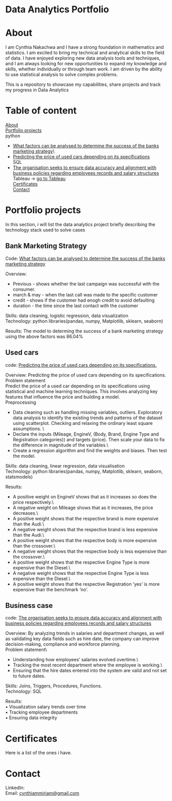 # Data Analytics Portfolio

# About
I am Cynthia Nakachwa and I have a strong foundation in mathematics and statistics. I am excited to bring my technical and analytical skills to the field of data. I have enjoyed exploring new data analysis tools and techniques, and I am always looking for new opportunities to expand my knowledge and skills, whether individually or through team work. I am driven by the ability to use statistical analysis to solve complex problems.

This is a repository to showcase my capabilities, share projects and track my progress in Data Analytics
# Table of content
[About](#About)\
[Portfolio projects](#Portfolio-projects)\
python
* [What factors can be analysed to determine the success of the banks marketing strategy](#Bank-Marketing-Strategy)\
* [Predicting the price of used cars depending on its specifications](#Used-cars)\
SQL
* [The organisation seeks to ensure data accuracy and alignment with business policies regarding employees records and salary structures](#Business-case)\
Tableau -> [go to Tableau](https://public.tableau.com/app/profile/cynthia.nakachwa/vizzes)\
[Certificates](#Certificates)\
[Contact](#Contact)

# Portfolio projects
In this section, i will list the data analytics project briefly describing the technology stack used to solve cases

## Bank Marketing Strategy
Code: [What factors can be analysed to determine the success of the banks marketing strategy](https://github.com/CynthiaMiriam/Data-Analyst-Portfolio/blob/main/Bank%20marketing%20analysis.ipynb)

Overview:
*  Previous - shows whether the last campaign was successful with the consumer.
*  march & may - when the last call was made to the specific customer
*  credit - shows if the customer had enogh credit to avoid defaulting
*  duration - the time since the last contact with the customer

Skills: data cleaning, logistic regression, data visualization\
Technology: python libraries(pandas, numpy, Matplotlib, sklearn, seaborn)

Results: The model to determing the success of a bank marketing strategy using the above factors was 86.04%

## Used cars
code: [Predicting the price of used cars depending on its specifications. ](https://github.com/CynthiaMiriam/Data-Analyst-Portfolio/blob/main/used%20cars.ipynb)

Overview:
Predicting the price of used cars depending on its specifications. \
Problem statement\
Predict the price of a used car depending on its specifications using statistical and machine learning techniques. This involves analyzing key features that influence the price and building a model.\
Preprocessing
* Data cleaning such as handling missing variables, outliers. Exploratory data analysis to identify the existing trends and patterns of the dataset using scatterplot. Checking and relaxing the ordinary least square assumptions. \
* Declare the inputs (Mileage, EngineV, (Body, Brand, Engine Type and Registration categories)) and targets (price).  Then scale your data to fix the difference in magnitude of the variables.\
* Create a regression algorithm and find the weights and biases. Then test the model.

Skills: data cleaning, linear regression, data visualisation\
Technology: python libraries(pandas, numpy, Matplotlib, sklearn, seaborn, statsmodels)

Results:
* 	A positive weight on EngineV shows that as it increases so does the price respectively.\
* 	A negative weight on Mileage shows that as it increases, the price decreases.\
*  A positive weight shows that the respective brand is more expensive than the Audi.\
*  A negative weight shows that the respective brand is less expensive than the Audi.\
*  A positive weight shows that the respective body is more expensive than the crossover.\
*  A negative weight shows that the respective body is less expensive than the crossover.\
*  A positive weight shows that the respective Engine Type is more expensive than the Diesel.\
*  A negative weight shows that the respective Engine Type is less expensive than the Diesel.\
*  A positive weight shows that the respective Registration ‘yes’ is more expensive than the benchmark ‘no’.



## Business case
code: [The organisation seeks to ensure data accuracy and alignment with business policies regarding employees records and salary structures](https://github.com/CynthiaMiriam/Data-Analyst-Portfolio/blob/main/Business%20case.sql)

Overview: By analyzing trends in salaries and department changes, as well as validating key data fields such as hire date, the company can improve decision-making, compliance and workforce planning.\
Problem statement\
* 	Understanding how employees’ salaries evolved overtime.\
*  Tracking the most recent department where the employee is working.\
*  Ensuring that the hire dates entered into the system are valid and not set to future dates.

Skills: Joins, Triggers, Procedures, Functions.\
Technology: SQL

Results:\
•	Visualization salary trends over time\
•	Tracking employee departments\
•	Ensuring data integrity 

# Certificates
Here is a list of the ones i have.

# Contact
LinkedIn: \
Email: cynthiammiriam@gmail.com
